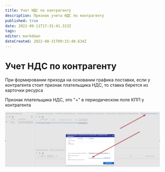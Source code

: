 ```yaml
---
title: Учет НДС по контрагенту
description: Признак учета НДС по контрагенту
published: true
date: 2022-09-11T17:31:41.313Z
tags: 
editor: markdown
dateCreated: 2022-08-31T09:15:40.634Z
---
```


# Учет НДС по контрагенту

При формировании прихода на основании графика поставки, если у контрагента стоит признак плательщика НДС, то ставка берется из карточки ресурса

Признак плательщика НДС, это "+" в периодическом поле КПП у контрагента

![](<../../assets/image (399).png>)
